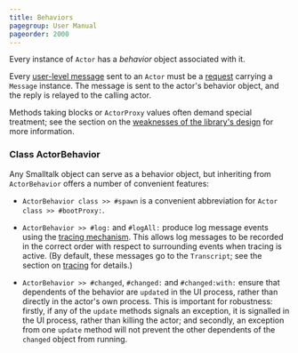 ```yaml
---
title: Behaviors
pagegroup: User Manual
pageorder: 2000
---
```


Every instance of `Actor` has a *behavior* object associated with it.

Every
[user-level message](processes.html#system-level-and-user-level-messages)
sent to an `Actor` must be a [request](requests.html) carrying a
`Message` instance. The message is sent to the actor's behavior
object, and the reply is relayed to the calling actor.

Methods taking blocks or `ActorProxy` values often demand special
treatment; see the section on the
[weaknesses of the library's design](processes.html#weaknesses-of-the-design)
for more information.

### Class ActorBehavior

Any Smalltalk object can serve as a behavior object, but inheriting
from `ActorBehavior` offers a number of convenient features:

 - `ActorBehavior class >> #spawn` is a convenient abbreviation for
   `Actor class >> #bootProxy:`.

 - `ActorBehavior >> #log:` and `#logAll:` produce log message events
   using the [tracing mechanism](tracing.html). This allows log
   messages to be recorded in the correct order with respect to
   surrounding events when tracing is active. (By default, these
   messages go to the `Transcript`; see the section on
   [tracing](tracing.html) for details.)

 - `ActorBehavior >> #changed`, `#changed:` and `#changed:with:`
   ensure that dependents of the behavior are `update`d in the UI
   process, rather than directly in the actor's own process. This is
   important for robustness: firstly, if any of the `update` methods
   signals an exception, it is signalled in the UI process, rather
   than killing the actor; and secondly, an exception from one
   `update` method will not prevent the other dependents of the
   `changed` object from running.
